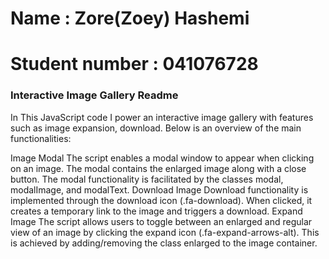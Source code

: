 # Name : Zore(Zoey) Hashemi
# Student number : 041076728
### Interactive Image Gallery Readme

In This JavaScript code  I power an interactive image gallery with features such as image expansion, download. Below is an overview of the main functionalities:

Image Modal
The script enables a modal window to appear when clicking on an image. The modal contains the enlarged image along with a close button. The modal functionality is facilitated by the classes modal, modalImage, and modalText.
Download Image
Download functionality is implemented through the download icon (.fa-download). When clicked, it creates a temporary link to the image and triggers a download.
Expand Image
The script allows users to toggle between an enlarged and regular view of an image by clicking the expand icon (.fa-expand-arrows-alt). This is achieved by adding/removing the class enlarged to the image container.